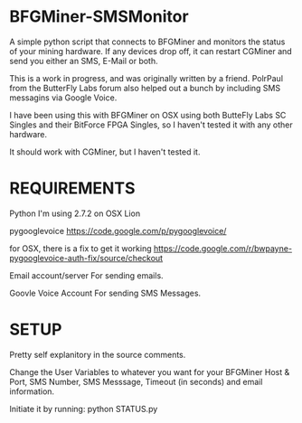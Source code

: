 BFGMiner-SMSMonitor
===================

A simple python script that connects to BFGMiner and monitors the status of your mining hardware.  If any devices drop off, it can restart CGMiner and send you either an SMS, E-Mail or both.

This is a work in progress, and was originally written by a friend.  PolrPaul from the ButterFly Labs forum also helped out a bunch by including SMS messagins via Google Voice.

I have been using this with BFGMiner on OSX using both ButteFly Labs SC Singles and their BitForce FPGA Singles, so I haven't tested it with any other hardware.

It should work with CGMiner, but I haven't tested it.


REQUIREMENTS
============

Python
I'm using 2.7.2 on OSX Lion

pygooglevoice
https://code.google.com/p/pygooglevoice/

for OSX, there is a fix to get it working
https://code.google.com/r/bwpayne-pygooglevoice-auth-fix/source/checkout

Email account/server
For sending emails.

Goovle Voice Account
For sending SMS Messages.


SETUP
=====

Pretty self explanitory in the source comments.

Change the User Variables to whatever you want for your BFGMiner Host & Port, SMS Number, SMS Messsage, Timeout (in seconds) and email information.

Initiate it by running: python STATUS.py

